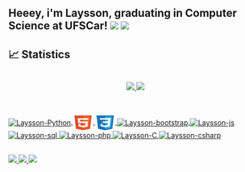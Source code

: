## Heeey, i'm Laysson, graduating in Computer Science at UFSCar! <img src="https://media.giphy.com/media/hvRJCLFzcasrR4ia7z/giphy.gif" width=3%> <img src="https://media1.giphy.com/media/iDaCeaKrHhUI1I8e2b/giphy.gif?cid=ecf05e47fque862v0gka65u8brf9wsamvaaykcuzn2s6ai62&ep=v1_stickers_search&rid=giphy.gif&ct=s" width=3%>

## 📈 Statistics 
<div align="center"> <br>
  <a href="https://github.com/layssonsantos">
  <img height="130em" src="https://github-readme-stats.vercel.app/api?username=layssonsantos&show_icons=true&theme=radical&include_all_commits=true&count_private=true"/>
  <img height="130em" src="https://github-readme-stats.vercel.app/api/top-langs/?username=layssonsantos&layout=compact&langs_count=7&theme=radical"/>
</div> 
    
 ##

  <div style="display: inline_block"> <br>
    <img align="center" alt="Laysson-Python" height="30" width="40" src="https://cdn.jsdelivr.net/gh/devicons/devicon/icons/python/python-original.svg">
    <img align="center" alt="Laysson-HTML" height="30" width="40" src="https://raw.githubusercontent.com/devicons/devicon/master/icons/html5/html5-original.svg">
    <img align="center" alt="Laysson-CSS" height="30" width="40" src="https://raw.githubusercontent.com/devicons/devicon/master/icons/css3/css3-original.svg">
    <img align="center" alt="Laysson-bootstrap" height="30" width="40" src="https://cdn.jsdelivr.net/gh/devicons/devicon/icons/bootstrap/bootstrap-original.svg">
    <img align="center" alt="Laysson-js" height="30" width="40" src="https://cdn.jsdelivr.net/gh/devicons/devicon/icons/javascript/javascript-original.svg">
    <img align="center" alt="Laysson-sql" height="30" width="40" src="https://cdn.jsdelivr.net/gh/devicons/devicon/icons/mysql/mysql-original.svg">
    <img align="center" alt="Laysson-php" height="30" width="40" src="https://cdn.jsdelivr.net/gh/devicons/devicon/icons/php/php-original.svg">
    <img align="center" alt="Laysson-C" height="30" width="40" src="https://cdn.jsdelivr.net/gh/devicons/devicon/icons/c/c-original.svg">
    <img align="center" alt="Laysson-csharp" height="30" width="40" src="https://cdn.jsdelivr.net/gh/devicons/devicon/icons/csharp/csharp-original.svg">
  </div>
  
  ##
  
  <div> 
    <a href="https://www.linkedin.com/in/layssonsantos/" target="_blank"> <img src="https://img.shields.io/badge/LinkedIn-0077B5?style=for-the-badge&logo=linkedin&logoColor=white" target="_blank"> </a>
    <a href="https://www.instagram.com/laysson_nvt/" target="_blank"> <img src="https://img.shields.io/badge/Instagram-E4405F?style=for-the-badge&logo=instagram&logoColor=white" target="_blank"> </a>
    <a href="https://www.twitch.tv/layssonnvt" target="_blank"> <img src="https://img.shields.io/badge/Twitch-9146FF?style=for-the-badge&logo=twitch&logoColor=white" target="_blank"> </a>
  </div>
  
